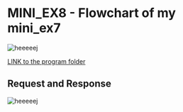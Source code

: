 # MINI_EX8 - Flowchart of my mini_ex7

![heeeeej](https://github.com/madsdixen/mini_ex/blob/master/mini_ex9/mini_ex7%20Flow%20Chart.png?raw=true)

[LINK to the program folder](https://github.com/madsdixen/mini_ex/tree/master/mini_ex7)
## Request and Response


![heeeeej](https://github.com/madsdixen/mini_ex/blob/master/mini_ex9/Flowchart%20final%20project.png?raw=true)
